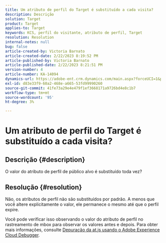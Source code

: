 ```yaml
---
title: Um atributo de perfil do Target é substituído a cada visita?
description: Descrição
solution: Target
product: Target
applies-to: Target
keywords: KCS, perfil do visitante, atributo de perfil, Target
resolution: Resolution
internal-notes: null
bug: false
article-created-by: Victoria Barnato
article-created-date: 2/22/2023 8:19:52 PM
article-published-by: Victoria Barnato
article-published-date: 2/22/2023 8:21:51 PM
version-number: 4
article-number: KA-14094
dynamics-url: https://adobe-ent.crm.dynamics.com/main.aspx?forceUCI=1&pagetype=entityrecord&etn=knowledgearticle&id=cdedbe3f-eeb2-ed11-83fe-6045bd0067ea
exl-id: d83e33f9-60a2-468e-a665-53fd99990260
source-git-commit: 41fe73a29e4e479f1ef3668171a9726bd4e8c1b7
workflow-type: tm+mt
source-wordcount: '95'
ht-degree: 3%

---
```


# Um atributo de perfil do Target é substituído a cada visita?

## Descrição {#description}


O valor do atributo de perfil de público alvo é substituído toda vez?


## Resolução {#resolution}


Não, os atributos de perfil não são substituídos por padrão. A menos que você altere explicitamente o valor, ele permanece o mesmo até que o perfil expire.

Você pode verificar isso observando o valor do atributo de perfil no rastreamento de mbox para observar os valores antes e depois. Para obter mais informações, consulte [Depuração da at.js usando o Adobe Experience Cloud Debugger](https://developer.adobe.com/target/implement/client-side/target-debugging-atjs/target-debugging-atjs/).
